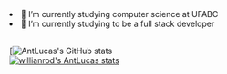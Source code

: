
<li>🔭 I’m currently studying computer science at UFABC</li>
<li>🌱 I’m currently studying to be a full stack developer</li>
<br>

[![AntLucas's GitHub stats](https://github-readme-stats.vercel.app/api?username=AntLucas&theme=radical&show_icons=true)
<br>
[![willianrod's AntLucas stats](https://github-readme-stats.vercel.app/api/AntLucas?username=willianrod)](https://github.com/AntLucas/github-readme-stats)



<!--
**AntLucas/AntLucas** is a ✨ _special_ ✨ repository because its `README.md` (this file) appears on your GitHub profile.

Here are some ideas to get you started:

- 🔭 I’m currently working on ...
- 🌱 I’m currently learning ...
- 👯 I’m looking to collaborate on ...
- 🤔 I’m looking for help with ...
- 💬 Ask me about ...
- 📫 How to reach me: ...
- 😄 Pronouns: ...
- ⚡ Fun fact: ...
-->
